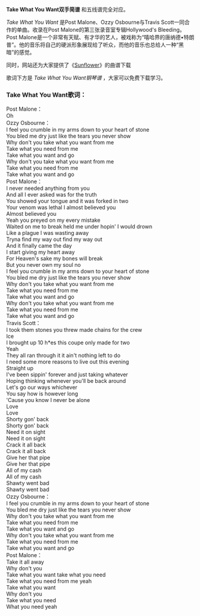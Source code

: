 

**Take What You Want双手简谱** 和五线谱完全对应。

_Take What You Want_ 是Post Malone、Ozzy Osbourne与Travis Scott一同合作的单曲。收录在Post
Malone的第三张录音室专辑Hollywood's Bleeding。Post
Malone是一个非常有天赋、有才华的艺人，被戏称为“嘻哈界的唐纳德•特朗普”。他的音乐将自己的硬派形象展现给了听众，而他的音乐也总给人一种“黑暗”的感觉。

同时，网站还为大家提供了《[Sunflower](Music-10041-Sunflower-蜘蛛侠平行宇宙插曲.html
"Sunflower")》的曲谱下载

歌词下方是 _Take What You Want钢琴谱_ ，大家可以免费下载学习。

### Take What You Want歌词：

Post Malone：  
Oh  
Ozzy Osbourne：  
I feel you crumble in my arms down to your heart of stone  
You bled me dry just like the tears you never show  
Why don't you take what you want from me  
Take what you need from me  
Take what you want and go  
Why don't you take what you want from me  
Take what you need from me  
Take what you want and go  
Post Malone：  
I never needed anything from you  
And all I ever asked was for the truth  
You showed your tongue and it was forked in two  
Your venom was lethal I almost believed you  
Almost believed you  
Yeah you preyed on my every mistake  
Waited on me to break held me under hopin' I would drown  
Like a plague I was wasting away  
Tryna find my way out find my way out  
And it finally came the day  
I start giving my heart away  
For Heaven's sake my bones will break  
But you never own my soul no  
I feel you crumble in my arms down to your heart of stone  
You bled me dry just like the tears you never show  
Why don't you take what you want from me  
Take what you need from me  
Take what you want and go  
Why don't you take what you want from me  
Take what you need from me  
Take what you want and go  
Travis Scott：  
I took them stones you threw made chains for the crew  
Ice  
I brought up 10 h*es this coupe only made for two  
Yeah  
They all ran through it it ain't nothing left to do  
I need some more reasons to live out this evening  
Straight up  
I've been sippin' forever and just taking whatever  
Hoping thinking whenever you'll be back around  
Let's go our ways whichever  
You say how is however long  
'Cause you know I never be alone  
Love  
Love  
Shorty gon' back  
Shorty gon' back  
Need it on sight  
Need it on sight  
Crack it all back  
Crack it all back  
Give her that pipe  
Give her that pipe  
All of my cash  
All of my cash  
Shawty went bad  
Shawty went bad  
Ozzy Osbourne：  
I feel you crumble in my arms down to your heart of stone  
You bled me dry just like the tears you never show  
Why don't you take what you want from me  
Take what you need from me  
Take what you want and go  
Why don't you take what you want from me  
Take what you need from me  
Take what you want and go  
Post Malone：  
Take it all away  
Why don't you  
Take what you want take what you need  
Take what you need from me yeah  
Take what you want  
Why don't you  
Take what you need  
What you need yeah

